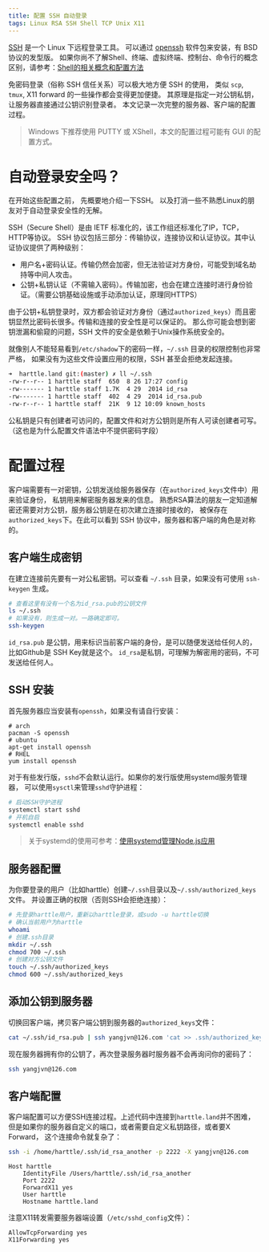 ```yaml
---
title: 配置 SSH 自动登录
tags: Linux RSA SSH Shell TCP Unix X11
---
```


[SSH](https://zh.wikipedia.org/wiki/Secure_Shell) 是一个 Linux 下远程登录工具。
可以通过 [openssh](https://www.openssh.com/) 软件包来安装，有 BSD 协议的发型版。
如果你尚不了解Shell、终端、虚拟终端、控制台、命令行的概念区别，请参考：[Shell的相关概念和配置方法][shell]

免密码登录（俗称 SSH 信任关系）可以极大地方便 SSH 的使用，
类似 `scp`, `tmux`, X11 forward 的一些操作都会变得更加便捷。
其原理是指定一对公钥私钥，让服务器直接通过公钥识别登录者。
本文记录一次完整的服务器、客户端的配置过程。

> Windows 下推荐使用 PUTTY 或 XShell，本文的配置过程可能有 GUI 的配置方式。

<!--more-->

# 自动登录安全吗？

在开始这些配置之前， 先概要地介绍一下SSH。
以及打消一些不熟悉Linux的朋友对于自动登录安全性的无解。

SSH（Secure Shell）是由 IETF 标准化的，该工作组还标准化了IP，TCP，HTTP等协议。
SSH 协议包括三部分：传输协议，连接协议和认证协议。其中认证协议提供了两种级别：

* 用户名+密码认证。传输仍然会加密，但无法验证对方身份，可能受到域名劫持等中间人攻击。
* 公钥+私钥认证（不需输入密码）。传输加密，也会在建立连接时进行身份验证。（需要公钥基础设施或手动添加认证，原理同HTTPS）

由于公钥+私钥登录时，双方都会验证对方身份（通过`authorized_keys`）而且密钥显然比密码长很多。传输和连接的安全性是可以保证的。
那么你可能会想到密钥泄漏和偷窥的问题，SSH 文件的安全是依赖于Unix操作系统安全的。

就像别人不能轻易看到`/etc/shadow`下的密码一样，`~/.ssh` 目录的权限控制也非常严格，
如果没有为这些文件设置应用的权限，SSH 甚至会拒绝发起连接。

```bash
➜  harttle.land git:(master) ✗ ll ~/.ssh
-rw-r--r-- 1 harttle staff  650  8 26 17:27 config
-rw------- 1 harttle staff 1.7K  4 29  2014 id_rsa
-rw------- 1 harttle staff  402  4 29  2014 id_rsa.pub
-rw-r--r-- 1 harttle staff  21K  9 12 10:09 known_hosts
```

公私钥是只有创建者可访问的，配置文件和对方公钥则是所有人可读创建者可写。
（这也是为什么配置文件语法中不提供密码字段）

# 配置过程

客户端需要有一对密钥，公钥发送给服务器保存（在`authorized_keys`文件中）用来验证身份，
私钥用来解密服务器发来的信息。
熟悉RSA算法的朋友一定知道解密还需要对方公钥，服务器公钥是在初次建立连接时接收的，
被保存在`authorized_keys`下。在此可以看到 SSH 协议中，服务器和客户端的角色是对称的。

## 客户端生成密钥

在建立连接前先要有一对公私密钥。可以查看 `~/.ssh` 目录，如果没有可使用 `ssh-keygen` 生成。

```bash
# 查看这里有没有一个名为id_rsa.pub的公钥文件
ls ~/.ssh
# 如果没有，则生成一对。一路确定即可。
ssh-keygen
```

`id_rsa.pub` 是公钥，用来标识当前客户端的身份，是可以随便发送给任何人的，
比如Github是 SSH Key就是这个。
`id_rsa`是私钥，可理解为解密用的密码，不可发送给任何人。

## SSH 安装

首先服务器应当安装有`openssh`，如果没有请自行安装：

```
# arch
pacman -S openssh
# ubuntu
apt-get install openssh
# RHEL
yum install openssh
```

对于有些发行版，`sshd`不会默认运行。如果你的发行版使用systemd服务管理器，
可以使用`sysctl`来管理`sshd`守护进程：

```bash
# 启动SSH守护进程
systemctl start sshd
# 开机自启
systemctl enable sshd
```

> 关于systemd的使用可参考：[使用systemd管理Node.js应用][systemd-node]

## 服务器配置

为你要登录的用户（比如harttle）创建`~/.ssh`目录以及`~/.ssh/authorized_keys`文件。
并设置正确的权限（否则SSH会拒绝连接）：

```bash
# 先登录harttle用户，重新以harttle登录，或sudo -u harttle切换
# 确认当前用户为harttle
whoami
# 创建.ssh目录
mkdir ~/.ssh
chmod 700 ~/.ssh
# 创建对方公钥文件
touch ~/.ssh/authorized_keys
chmod 600 ~/.ssh/authorized_keys
```

## 添加公钥到服务器

切换回客户端，拷贝客户端公钥到服务器的`authorized_keys`文件：

```bash
cat ~/.ssh/id_rsa.pub | ssh yangjvn@126.com 'cat >> .ssh/authorized_keys'
```

现在服务器拥有你的公钥了，再次登录服务器时服务器不会再询问你的密码了：

```bash
ssh yangjvn@126.com
```

## 客户端配置

客户端配置可以方便SSH连接过程。上述代码中连接到`harttle.land`并不困难，
但是如果你的服务器自定义的端口，或者需要自定义私钥路径，或者要X Forward，
这个连接命令就复杂了：

```bash
ssh -i /home/harttle/.ssh/id_rsa_another -p 2222 -X yangjvn@126.com
```

```
Host harttle
    IdentityFile /Users/harttle/.ssh/id_rsa_another
    Port 2222
    ForwardX11 yes
    User harttle
    Hostname harttle.land
```

注意X11转发需要服务器端设置（`/etc/sshd_config`文件）：

```
AllowTcpForwarding yes
X11Forwarding yes
```

[systemd-node]: /2016/08/04/systemd-nodejs-app.html
[shell]: /2016/06/08/shell-config-files.html
